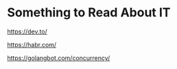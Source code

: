 # Something to Read About IT

https://dev.to/

https://habr.com/

https://golangbot.com/concurrency/